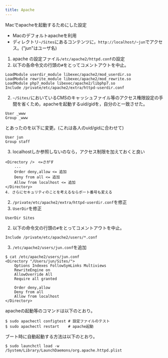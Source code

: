```yaml
---
title: Apache
---
```


Macでapacheを起動するためにした設定
- Macのデフォルトapacheを利用
- ディレクトリ`~/Sites`にあるコンテンツに，`http://localhost/~jun`でアクセス。("jun"はユーザ名)

1. apache の設定ファイル`/etc/apache2/httpd.conf`の設定
  1. 以下の各命令文の行頭の`#`をとってコメントアウトを中止。
  ```
  LoadModule userdir_module libexec/apache2/mod_userdir.so
  LoadModule rewrite_module libexec/apache2/mod_rewrite.so
  LoadModule php7_module libexec/apache2/libphp7.so
  Include /private/etc/apache2/extra/httpd-userdir.conf
  ```
  2. `~/Sites/`においているCMSのキャッシュファイル等のアクセス権限設定の手間を省くため，apacheを起動するuid/gidを，自分のと一致させた。
  ```
  User _www
  Group _www
  ```
  とあったのを以下に変更。(これは各人のuid/gidに合わせて)
  ```
  User jun
  Group staff
  ```
  3. localhostしか参照しないのなら，アクセス制限を加えておくと良い
  ```
  <Directory />　<=さがす
      ...
      Order deny,allow <= 追加
      Deny from all <= 追加
      Allow from localhost <= 追加
  </Directory>
  4. さらにセキュリティのことを考えるならポート番号も変える
  ```

2. `/private/etc/apache2/extra/httpd-userdir.conf`を修正
  1. `UserDir`を修正
  ```
  UserDir Sites
  ```
  2. 以下の命令文の行頭の`#`をとってコメントアウトを中止。
  ```
  Include /private/etc/apache2/users/*.conf
  ```
3. `/etc/apache2/users/jun.conf`を追加
```
$ cat /etc/apache2/users/jun.conf
<Directory "/Users/jun/Sites/">
    Options Indexes FollowSymLinks Multiviews
    RewriteEngine on
    AllowOverride All
    Require all granted

    Order deny,allow
    Deny from all
    Allow from localhost
</Directory>
```

apacheの起動等のコマンドは以下のとおり。
```
$ sudo apachectl configtest # 設定ファイルのテスト
$ sudo apachectl restart    # apache起動
```

ブート時に自動起動する方法は以下のとおり。
```
$ sudo launchctl load -w /System/Library/LaunchDaemons/org.apache.httpd.plist
```
